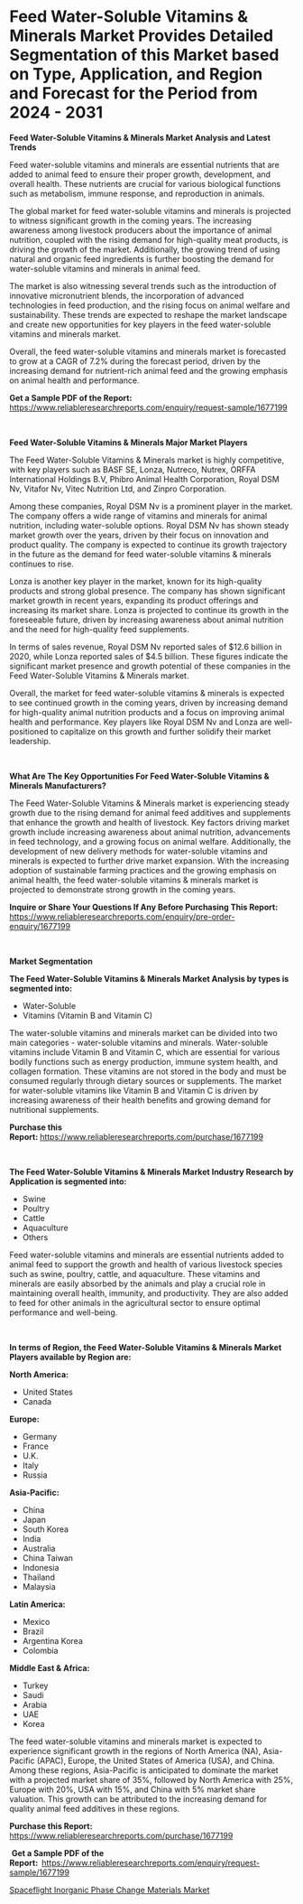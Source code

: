 <p><h1>Feed Water-Soluble Vitamins & Minerals Market Provides Detailed Segmentation of this Market based on Type, Application, and Region and Forecast for the Period from 2024 - 2031</h1></p><p><strong>Feed Water-Soluble Vitamins & Minerals Market Analysis and Latest Trends</strong></p>
<p><p>Feed water-soluble vitamins and minerals are essential nutrients that are added to animal feed to ensure their proper growth, development, and overall health. These nutrients are crucial for various biological functions such as metabolism, immune response, and reproduction in animals.</p><p>The global market for feed water-soluble vitamins and minerals is projected to witness significant growth in the coming years. The increasing awareness among livestock producers about the importance of animal nutrition, coupled with the rising demand for high-quality meat products, is driving the growth of the market. Additionally, the growing trend of using natural and organic feed ingredients is further boosting the demand for water-soluble vitamins and minerals in animal feed.</p><p>The market is also witnessing several trends such as the introduction of innovative micronutrient blends, the incorporation of advanced technologies in feed production, and the rising focus on animal welfare and sustainability. These trends are expected to reshape the market landscape and create new opportunities for key players in the feed water-soluble vitamins and minerals market.</p><p>Overall, the feed water-soluble vitamins and minerals market is forecasted to grow at a CAGR of 7.2% during the forecast period, driven by the increasing demand for nutrient-rich animal feed and the growing emphasis on animal health and performance.</p></p>
<p><strong>Get a Sample PDF of the Report:&nbsp;</strong> <a href="https://www.reliableresearchreports.com/enquiry/request-sample/1677199">https://www.reliableresearchreports.com/enquiry/request-sample/1677199</a></p>
<p>&nbsp;</p>
<p><strong>Feed Water-Soluble Vitamins & Minerals Major Market Players</strong></p>
<p><p>The Feed Water-Soluble Vitamins & Minerals market is highly competitive, with key players such as BASF SE, Lonza, Nutreco, Nutrex, ORFFA International Holdings B.V, Phibro Animal Health Corporation, Royal DSM Nv, Vitafor Nv, Vitec Nutrition Ltd, and Zinpro Corporation.</p><p>Among these companies, Royal DSM Nv is a prominent player in the market. The company offers a wide range of vitamins and minerals for animal nutrition, including water-soluble options. Royal DSM Nv has shown steady market growth over the years, driven by their focus on innovation and product quality. The company is expected to continue its growth trajectory in the future as the demand for feed water-soluble vitamins & minerals continues to rise.</p><p>Lonza is another key player in the market, known for its high-quality products and strong global presence. The company has shown significant market growth in recent years, expanding its product offerings and increasing its market share. Lonza is projected to continue its growth in the foreseeable future, driven by increasing awareness about animal nutrition and the need for high-quality feed supplements.</p><p>In terms of sales revenue, Royal DSM Nv reported sales of $12.6 billion in 2020, while Lonza reported sales of $4.5 billion. These figures indicate the significant market presence and growth potential of these companies in the Feed Water-Soluble Vitamins & Minerals market.</p><p>Overall, the market for feed water-soluble vitamins & minerals is expected to see continued growth in the coming years, driven by increasing demand for high-quality animal nutrition products and a focus on improving animal health and performance. Key players like Royal DSM Nv and Lonza are well-positioned to capitalize on this growth and further solidify their market leadership.</p></p>
<p>&nbsp;</p>
<p><strong>What Are The Key Opportunities For Feed Water-Soluble Vitamins & Minerals Manufacturers?</strong></p>
<p><p>The Feed Water-Soluble Vitamins & Minerals market is experiencing steady growth due to the rising demand for animal feed additives and supplements that enhance the growth and health of livestock. Key factors driving market growth include increasing awareness about animal nutrition, advancements in feed technology, and a growing focus on animal welfare. Additionally, the development of new delivery methods for water-soluble vitamins and minerals is expected to further drive market expansion. With the increasing adoption of sustainable farming practices and the growing emphasis on animal health, the feed water-soluble vitamins & minerals market is projected to demonstrate strong growth in the coming years.</p></p>
<p><strong>Inquire or Share Your Questions If Any Before Purchasing This Report:</strong> <a href="https://www.reliableresearchreports.com/enquiry/pre-order-enquiry/1677199">https://www.reliableresearchreports.com/enquiry/pre-order-enquiry/1677199</a></p>
<p>&nbsp;</p>
<p><strong>Market Segmentation</strong></p>
<p><strong>The Feed Water-Soluble Vitamins & Minerals Market Analysis by types is segmented into:</strong></p>
<p><ul><li>Water-Soluble</li><li>Vitamins (Vitamin B and Vitamin C)</li></ul></p>
<p><p>The water-soluble vitamins and minerals market can be divided into two main categories - water-soluble vitamins and minerals. Water-soluble vitamins include Vitamin B and Vitamin C, which are essential for various bodily functions such as energy production, immune system health, and collagen formation. These vitamins are not stored in the body and must be consumed regularly through dietary sources or supplements. The market for water-soluble vitamins like Vitamin B and Vitamin C is driven by increasing awareness of their health benefits and growing demand for nutritional supplements.</p></p>
<p><strong>Purchase this Report:&nbsp;</strong><a href="https://www.reliableresearchreports.com/purchase/1677199">https://www.reliableresearchreports.com/purchase/1677199</a></p>
<p>&nbsp;</p>
<p><strong>The Feed Water-Soluble Vitamins & Minerals Market Industry Research by Application is segmented into:</strong></p>
<p><ul><li>Swine</li><li>Poultry</li><li>Cattle</li><li>Aquaculture</li><li>Others</li></ul></p>
<p><p>Feed water-soluble vitamins and minerals are essential nutrients added to animal feed to support the growth and health of various livestock species such as swine, poultry, cattle, and aquaculture. These vitamins and minerals are easily absorbed by the animals and play a crucial role in maintaining overall health, immunity, and productivity. They are also added to feed for other animals in the agricultural sector to ensure optimal performance and well-being.</p></p>
<p>&nbsp;</p>
<p><strong>In terms of Region, the Feed Water-Soluble Vitamins & Minerals Market Players available by Region are:</strong></p>
<p>
    <p> <strong> North America: </strong>
        <ul>
            <li>United States</li>
            <li>Canada</li>
        </ul>
        </p> 
    <p> <strong> Europe: </strong>
        <ul>
            <li>Germany</li>
            <li>France</li>
            <li>U.K.</li>
            <li>Italy</li>
            <li>Russia</li>
        </ul>
        </p> 
    <p> <strong> Asia-Pacific: </strong>
        <ul>
            <li>China</li>
            <li>Japan</li>
            <li>South Korea</li>
            <li>India</li>
            <li>Australia</li>
            <li>China Taiwan</li>
            <li>Indonesia</li>
            <li>Thailand</li>
            <li>Malaysia</li>
        </ul>
        </p> 
    <p> <strong> Latin America: </strong>
        <ul>
            <li>Mexico</li>
            <li>Brazil</li>
            <li>Argentina Korea</li>
            <li>Colombia</li>
        </ul>
        </p> 
    <p> <strong> Middle East & Africa: </strong>
        <ul>
            <li>Turkey</li>
            <li>Saudi</li>
            <li>Arabia</li>
            <li>UAE</li>
            <li>Korea</li>
        </ul>
    </p>
    </p>
<p><p>The feed water-soluble vitamins and minerals market is expected to experience significant growth in the regions of North America (NA), Asia-Pacific (APAC), Europe, the United States of America (USA), and China. Among these regions, Asia-Pacific is anticipated to dominate the market with a projected market share of 35%, followed by North America with 25%, Europe with 20%, USA with 15%, and China with 5% market share valuation. This growth can be attributed to the increasing demand for quality animal feed additives in these regions.</p></p>
<p><strong>Purchase this Report: </strong><a href="https://www.reliableresearchreports.com/purchase/1677199">https://www.reliableresearchreports.com/purchase/1677199</a></p>
<p>&nbsp;<strong>Get a Sample PDF of the Report:&nbsp;&nbsp;</strong><a href="https://www.reliableresearchreports.com/enquiry/request-sample/1677199">https://www.reliableresearchreports.com/enquiry/request-sample/1677199</a></p>
<p><strong></strong></p>
<p><p><a href="https://github.com/lataunyatinikmelvin59ilbd0dv/Market-Research-Report-List-1/blob/main/spaceflight-inorganic-phase-change-materials-market.md">Spaceflight Inorganic Phase Change Materials Market</a></p></p>